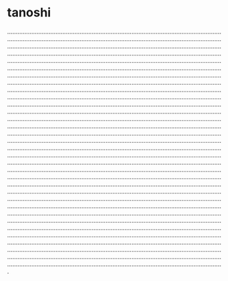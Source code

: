 # tanoshi

.............................................................................................................................................................................................................................................................................................................................................................................................................................................................................................................................................................................................................................................................................................................................................................................................................................................................................................................................................................................................................................................................................................................................................................................................................................................................................................................................................................................................................................................................................................................................................................................................................................................................................................................................................................................................................................................................................................................................................................................................................................................................................................................................................................................................................................................................................................................................................................................................................................................................................................................................................................................................................................................................................................................................................................................................................................................................................................................................................................................................................................................................................................................................................................................................................................................................................................................................................................................................................................................................................................................................................................................................................................................................................................................................................................................................................................................................................................................................................................................................................................................................................................................................................................................................................................................................
